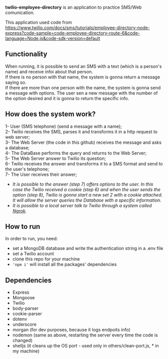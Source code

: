 **twilio-employee-directory** is an application to practice SMS/Web comunication.


This application used code from
https://www.twilio.com/docs/sms/tutorials/employee-directory-node-express?code-sample=code-employee-directory-route-6&code-language=Node.js&code-sdk-version=default


## Functionality ##
When running, it is possible to send an SMS with a text (which is a person's name) and receive infoi about that person.  
If there is no person with that name, the system is gonna return a message saying so.  
If there are more than one person with the name, the system is gonna send a message with options. The user sen a new message with the number of the option desired and it is gonna to return the specific info.

## How does the system work? ##
1- User (SMS telephone) (send a message with a name);  
2- Twilio receives the SMS, parses it and transforms it in a http request to web server;  
3- The Web Server (the code in this github) receives the message and asks a database;  
4- The DataBase performs the query and returns to the Web Server;  
5- The Web Server answer to Twilio its question;  
6- Twilio receives the answer and transforms it to a SMS format and send to the user's telephone;  
7- The User receives their answer;  
* *It is possible to the answer (step 7) offers options to the user. In this case the Twilio received a cookie (step 6) and when the user sends the option (step 8), Twilio is gonna start a new set 2 with a cookie attached. It will allow the server queries the Database with a specific information.*
* *It is possible to a local server talk to Twilio through a system called [Ngrok](https://ngrok.com).*

## How to run ##
In order to run, you need:
- set a MongoDB database and write the authentication string in a .env file
- set a Twilio account
- clone this repo for your machine
- `'npm i'` will install all the packages' dependencies

## Dependencies ##
- Express
- Mongoose
- Twilio
- body-parser
- cookie-parser
- dotenv
- underscore
- morgan (for dev purposes, because it logs endpoits info)
- nodemon (same as above, restarting the server every time the code is changed)
- shelljs (it cleans up the OS port - used only in others/clean-port.js, * in my machine)